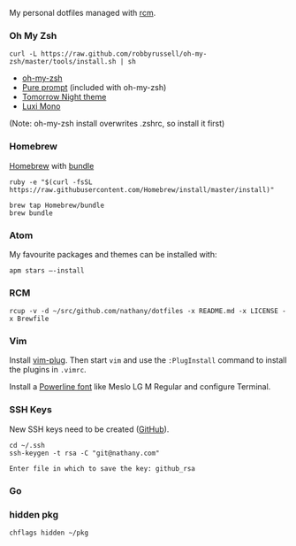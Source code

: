My personal dotfiles managed with [rcm](https://github.com/thoughtbot/rcm).

### Oh My Zsh

```console
curl -L https://raw.github.com/robbyrussell/oh-my-zsh/master/tools/install.sh | sh
```

* [oh-my-zsh](https://github.com/robbyrussell/oh-my-zsh)
* [Pure prompt](https://github.com/sindresorhus/pure) (included with oh-my-zsh)
* [Tomorrow Night theme](https://github.com/chriskempson/tomorrow-theme)
* [Luxi Mono](http://en.wikipedia.org/wiki/Luxi_fonts)

(Note: oh-my-zsh install overwrites .zshrc, so install it first)

### Homebrew

[Homebrew](http://brew.sh/) with [bundle](https://github.com/Homebrew/homebrew-bundle)

```console
ruby -e "$(curl -fsSL https://raw.githubusercontent.com/Homebrew/install/master/install)"

brew tap Homebrew/bundle
brew bundle
```

### Atom

My favourite packages and themes can be installed with:

```
apm stars —-install
```

### RCM

```console
rcup -v -d ~/src/github.com/nathany/dotfiles -x README.md -x LICENSE -x Brewfile
```

### Vim

Install [vim-plug](https://github.com/junegunn/vim-plug). Then start `vim` and use the `:PlugInstall` command to install the plugins in `.vimrc`.

Install a [Powerline font](https://github.com/powerline/fonts) like Meslo LG M Regular and configure Terminal.

### SSH Keys

New SSH keys need to be created ([GitHub](https://help.github.com/articles/generating-ssh-keys/)).

```console
cd ~/.ssh
ssh-keygen -t rsa -C "git@nathany.com"

Enter file in which to save the key: github_rsa
```

### Go

### hidden pkg

```console
chflags hidden ~/pkg
```
